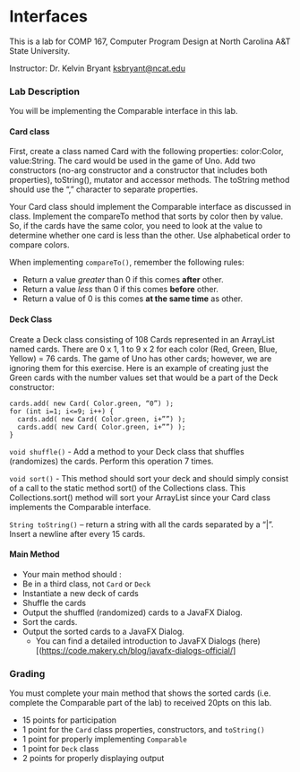 # Interfaces

This is a lab for COMP 167, Computer Program Design at North Carolina A&T State University.

Instructor: Dr. Kelvin Bryant ksbryant@ncat.edu

### Lab Description

You will be implementing the Comparable interface in this lab.

#### Card class

First, create a class named Card with the following properties: color:Color, value:String. The card would be used in the game of Uno. Add two constructors (no-arg constructor and a constructor that includes both properties), toString(), mutator and accessor methods. The toString method should use the “,” character to separate properties.

Your Card class should implement the Comparable interface as discussed in class. Implement the compareTo method that sorts by color then by value. So, if the cards have the same color, you need to look at the value to determine whether one card is less than the other. Use alphabetical order to compare colors.

When implementing `compareTo()`, remember the following rules:

- Return a value _greater_ than 0 if this comes **after** other.
- Return a value _less_ than 0 if this comes **before** other.
- Return a value of 0 is this comes **at the same time** as other.

#### Deck Class

Create a Deck class consisting of 108 Cards represented in an ArrayList<Card> named cards. There are 0 x 1, 1 to 9 x 2 for each color (Red, Green, Blue, Yellow) = 76 cards. The game of Uno has other cards; however, we are ignoring them for this exercise. Here is an example of creating just the Green cards with the number values set that would be a part of the Deck constructor:
```
cards.add( new Card( Color.green, “0”) );
for (int i=1; i<=9; i++) {
  cards.add( new Card( Color.green, i+””) );
  cards.add( new Card( Color.green, i+””) );
}
```
                   
`void shuffle()` - Add a method to your Deck class that shuffles (randomizes) the cards. Perform this operation 7 times.

`void sort()` - This method should sort your deck and should simply consist of a call to the static method sort() of the Collections class. This Collections.sort() method will sort your ArrayList since your Card class implements the Comparable interface.

`String toString()` – return a string with all the cards separated by a “|”. Insert a newline after every 15 cards.

#### Main Method

- Your main method should :
- Be in a third class, not `Card` or `Deck`
- Instantiate a new deck of cards
- Shuffle the cards
- Output the shuffled (randomized) cards to a JavaFX Dialog.
- Sort the cards.
- Output the sorted cards to a JavaFX Dialog.
  - You can find a detailed introduction to JavaFX Dialogs (here)[(https://code.makery.ch/blog/javafx-dialogs-official/]

### Grading

You must complete your main method that shows the sorted cards (i.e. complete the Comparable part
of the lab) to received 20pts on this lab.

- 15 points for participation
- 1 point for the `Card` class properties, constructors, and `toString()`
- 1 point for properly implementing `Comparable`
- 1 point for `Deck` class
- 2 points for properly displaying output
